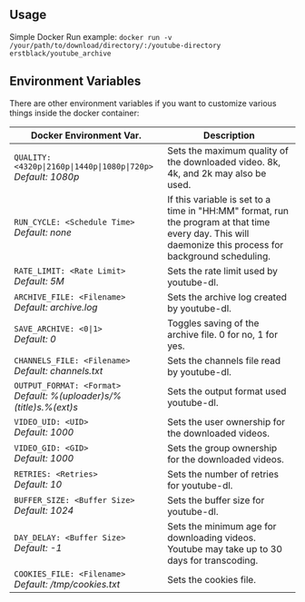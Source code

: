 ## Usage

Simple Docker Run example:
`docker run -v /your/path/to/download/directory/:/youtube-directory erstblack/youtube_archive`

## Environment Variables

There are other environment variables if you want to customize various things inside the docker container:

| Docker Environment Var. | Description |
| ----------------------- | ----------- |
| `QUALITY: <4320p\|2160p\|1440p\|1080p\|720p>`<br/> *Default: 1080p* | Sets the maximum quality of the downloaded video. 8k, 4k, and 2k may also be used. |
| `RUN_CYCLE: <Schedule Time>`<br/> *Default: none* | If this variable is set to a time in "HH:MM" format, run the program at that time every day. This will daemonize this process for background scheduling. |
| `RATE_LIMIT: <Rate Limit>`<br/> *Default: 5M* | Sets the rate limit used by youtube-dl. |
| `ARCHIVE_FILE: <Filename>`<br/> *Default: archive.log* | Sets the archive log created by youtube-dl. |
| `SAVE_ARCHIVE: <0\|1>`<br/> *Default: 0* | Toggles saving of the archive file.  0 for no, 1 for yes. |
| `CHANNELS_FILE: <Filename>`<br/> *Default: channels.txt* | Sets the channels file read by youtube-dl. |
| `OUTPUT_FORMAT: <Format>`<br/> *Default: %(uploader)s/%(title)s.%(ext)s* | Sets the output format used youtube-dl. |
| `VIDEO_UID: <UID>`<br/> *Default: 1000* | Sets the user ownership for the downloaded videos. |
| `VIDEO_GID: <GID>`<br/> *Default: 1000* | Sets the group ownership for the downloaded videos. |
| `RETRIES: <Retries>`<br/> *Default: 10* | Sets the number of retries for youtube-dl. |
| `BUFFER_SIZE: <Buffer Size>`<br/> *Default: 1024* | Sets the buffer size for youtube-dl. |
| `DAY_DELAY: <Buffer Size>`<br/> *Default: -1* | Sets the minimum age for downloading videos.  Youtube may take up to 30 days for transcoding. |
| `COOKIES_FILE: <Filename>`<br/> *Default: /tmp/cookies.txt* | Sets the cookies file. |
